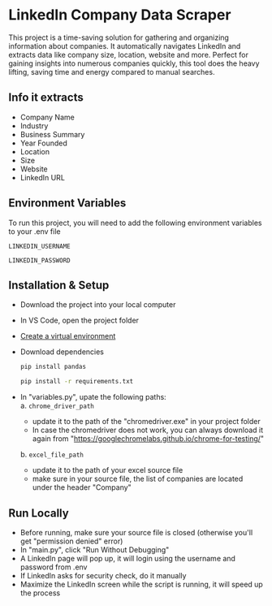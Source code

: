 
# LinkedIn Company Data Scraper

This project is a time-saving solution for gathering and organizing information about companies. It automatically navigates LinkedIn and extracts data like company size, location, website and more. Perfect for gaining insights into numerous companies quickly, this tool does the heavy lifting, saving time and energy compared to manual searches.

## Info it extracts

- Company Name
- Industry
- Business Summary
- Year Founded
- Location
- Size
- Website
- LinkedIn URL


## Environment Variables

To run this project, you will need to add the following environment variables to your .env file

`LINKEDIN_USERNAME`

`LINKEDIN_PASSWORD`


## Installation & Setup
* Download the project into your local computer  
* In VS Code, open the project folder  
* [Create a virtual environment](https://code.visualstudio.com/docs/python/environments#_creating-environments)
* Download dependencies
  ```bash
  pip install pandas
  ```
  ```bash
  pip install -r requirements.txt
  ```
* In "variables.py", upate the following paths:  
  a. `chrome_driver_path`  
  - update it to the path of the "chromedriver.exe" in your project folder
  - In case the chromedriver does not work, you can always download it again from "https://googlechromelabs.github.io/chrome-for-testing/"
    
  b. `excel_file_path`  
  - update it to the path of your excel source file  
  - make sure in your source file, the list of companies are located under the header "Company"
  

## Run Locally

* Before running, make sure your source file is closed (otherwise you'll get "permission denied" error)
* In "main.py", click "Run Without Debugging"
* A LinkedIn page will pop up, it will login using the username and password from .env
* If LinkedIn asks for security check, do it manually
* Maximize the LinkedIn screen while the script is running, it will speed up the process

